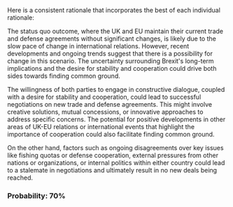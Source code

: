 Here is a consistent rationale that incorporates the best of each individual rationale:

The status quo outcome, where the UK and EU maintain their current trade and defense agreements without significant changes, is likely due to the slow pace of change in international relations. However, recent developments and ongoing trends suggest that there is a possibility for change in this scenario. The uncertainty surrounding Brexit's long-term implications and the desire for stability and cooperation could drive both sides towards finding common ground.

The willingness of both parties to engage in constructive dialogue, coupled with a desire for stability and cooperation, could lead to successful negotiations on new trade and defense agreements. This might involve creative solutions, mutual concessions, or innovative approaches to address specific concerns. The potential for positive developments in other areas of UK-EU relations or international events that highlight the importance of cooperation could also facilitate finding common ground.

On the other hand, factors such as ongoing disagreements over key issues like fishing quotas or defense cooperation, external pressures from other nations or organizations, or internal politics within either country could lead to a stalemate in negotiations and ultimately result in no new deals being reached.

### Probability: 70%
